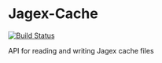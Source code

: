 # Jagex-Cache
[![Build Status](https://travis-ci.com/guthix/Jagex-Cache.svg?branch=master)](https://travis-ci.com/guthix/Jagex-Cache)

API for reading and writing Jagex cache files
